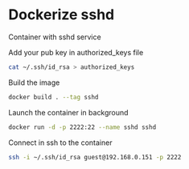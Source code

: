 # Dockerize sshd

Container with sshd service

Add your pub key in authorized_keys file
```bash
cat ~/.ssh/id_rsa > authorized_keys
```

Build the image
```bash
docker build . --tag sshd
```

Launch the container in background
```bash
docker run -d -p 2222:22 --name sshd sshd
```

Connect in ssh to the container

```bash
ssh -i ~/.ssh/id_rsa guest@192.168.0.151 -p 2222
```
